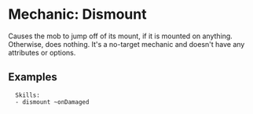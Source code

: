 Mechanic: Dismount
==================

Causes the mob to jump off of its mount, if it is mounted on anything.
Otherwise, does nothing. It's a no-target mechanic and doesn't have any
attributes or options.

Examples
--------

      Skills:
      - dismount ~onDamaged
